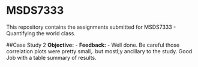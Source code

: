 # MSDS7333
This repository contains the assignments submitted for MSDS7333 - Quantifying the world class.


##Case Study 2
**Objective:** -
**Feedback:** - Well done.  Be careful those correlation plots were pretty small,. but mostl;y ancillary to the study.  Good Job with a table summary of results.
